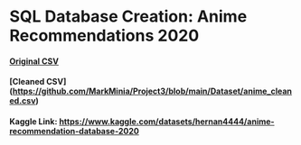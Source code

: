 # SQL Database Creation: Anime Recommendations 2020
#### [Original CSV](https://github.com/MarkMinia/Project3/blob/main/Dataset/anime.csv)
#### [Cleaned CSV] (https://github.com/MarkMinia/Project3/blob/main/Dataset/anime_cleaned.csv)

#### Kaggle Link: https://www.kaggle.com/datasets/hernan4444/anime-recommendation-database-2020
